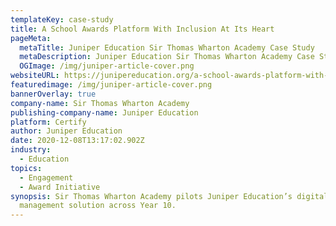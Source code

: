 ```yaml
---
templateKey: case-study
title: A School Awards Platform With Inclusion At Its Heart
pageMeta:
  metaTitle: Juniper Education Sir Thomas Wharton Academy Case Study
  metaDescription: Juniper Education Sir Thomas Wharton Academy Case Study
  OGImage: /img/juniper-article-cover.png
websiteURL: https://junipereducation.org/a-school-awards-platform-with-inclusion-at-its-heart-sir-thomas-wharton-academy/
featuredimage: /img/juniper-article-cover.png
bannerOverlay: true
company-name: Sir Thomas Wharton Academy
publishing-company-name: Juniper Education
platform: Certify
author: Juniper Education
date: 2020-12-08T13:17:02.902Z
industry:
  - Education
topics:
  - Engagement
  - Award Initiative
synopsis: Sir Thomas Wharton Academy pilots Juniper Education’s digital awards
  management solution across Year 10.
---
```

